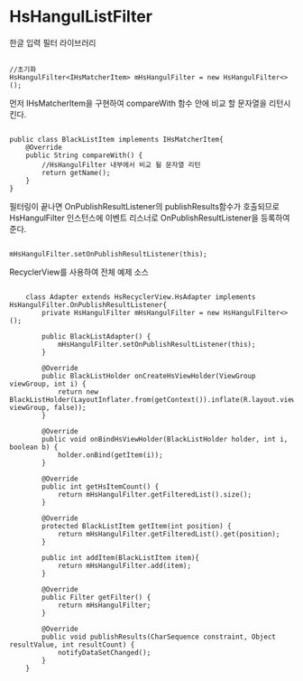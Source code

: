 # HsHangulListFilter

한글 입력 필터 라이브러리


<pre><code>
//초기화
HsHangulFilter&lt;IHsMatcherItem&gt; mHsHangulFilter = new HsHangulFilter<>();
</code></pre>
먼저 IHsMatcherItem을 구현하여 compareWith 함수 안에 비교 할 문자열을 리턴시킨다.

<pre><code>
public class BlackListItem implements IHsMatcherItem{
    @Override
    public String compareWith() {
        //HsHangulFilter 내부에서 비교 될 문자열 리턴
        return getName();
    }
}
</code></pre>

필터링이 끝나면 OnPublishResultListener의 publishResults함수가 호출되므로 HsHangulFilter 인스턴스에 이벤트 리스너로 OnPublishResultListener을 등록하여 준다.
<pre><code>
mHsHangulFilter.setOnPublishResultListener(this);
</code></pre>

RecyclerView를 사용하여 전체 예제 소스
<pre><code>
    class Adapter extends HsRecyclerView.HsAdapter<Holder> implements HsHangulFilter.OnPublishResultListener{
        private HsHangulFilter<Item> mHsHangulFilter = new HsHangulFilter<>();

        public BlackListAdapter() {
            mHsHangulFilter.setOnPublishResultListener(this);
        }

        @Override
        public BlackListHolder onCreateHsViewHolder(ViewGroup viewGroup, int i) {
            return new BlackListHolder(LayoutInflater.from(getContext()).inflate(R.layout.viewholder_blacklist, viewGroup, false));
        }

        @Override
        public void onBindHsViewHolder(BlackListHolder holder, int i, boolean b) {
            holder.onBind(getItem(i));
        }

        @Override
        public int getHsItemCount() {
            return mHsHangulFilter.getFilteredList().size();
        }

        @Override
        protected BlackListItem getItem(int position) {
            return mHsHangulFilter.getFilteredList().get(position);
        }

        public int addItem(BlackListItem item){
            return mHsHangulFilter.add(item);
        }

        @Override
        public Filter getFilter() {
            return mHsHangulFilter;
        }

        @Override
        public void publishResults(CharSequence constraint, Object resultValue, int resultCount) {
            notifyDataSetChanged();
        }
    }
</code></pre>